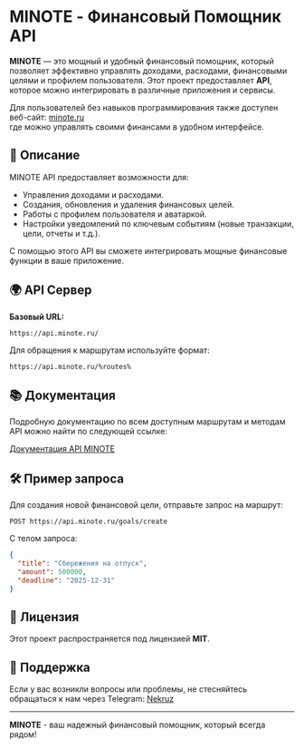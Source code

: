 # MINOTE - Финансовый Помощник API

**MINOTE** — это мощный и удобный финансовый помощник, который позволяет эффективно управлять доходами, расходами, финансовыми целями и профилем пользователя. Этот проект предоставляет **API**, которое можно интегрировать в различные приложения и сервисы.

Для пользователей без навыков программирования также доступен веб-сайт: [minote.ru](https://minote.ru)   
где можно управлять своими финансами в удобном интерфейсе.

## 📄 Описание

MINOTE API предоставляет возможности для:
- Управления доходами и расходами.
- Создания, обновления и удаления финансовых целей.
- Работы с профилем пользователя и аватаркой.
- Настройки уведомлений по ключевым событиям (новые транзакции, цели, отчеты и т.д.).

С помощью этого API вы сможете интегрировать мощные финансовые функции в ваше приложение.

## 🌍 API Сервер

**Базовый URL:**

```
https://api.minote.ru/
```

Для обращения к маршрутам используйте формат:

```
https://api.minote.ru/%routes%
```

## 📚 Документация

Подробную документацию по всем доступным маршрутам и методам API можно найти по следующей ссылке:

[Документация API MINOTE](https://api.minote.ru/docs)

## 🛠 Пример запроса

Для создания новой финансовой цели, отправьте запрос на маршрут:

```
POST https://api.minote.ru/goals/create
```

С телом запроса:

```json
{
  "title": "Сбережения на отпуск",
  "amount": 500000,
  "deadline": "2025-12-31"
}
```

## 📝 Лицензия

Этот проект распространяется под лицензией **MIT**.

## 💬 Поддержка

Если у вас возникли вопросы или проблемы, не стесняйтесь обращаться к нам через Telegram: [Nekruz](https://t.me/inekruz)

---

**MINOTE** - ваш надежный финансовый помощник, который всегда рядом!
